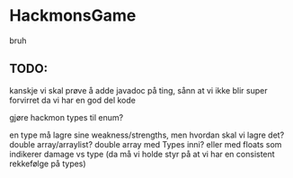# HackmonsGame
bruh


## TODO:
kanskje vi skal prøve å adde javadoc på ting, sånn at vi ikke blir super
forvirret da vi har en god del kode

gjøre hackmon types til enum?

en type må lagre sine weakness/strengths, men hvordan skal vi lagre det?
double array/arraylist?
    double array med Types inni? 
    eller med floats som indikerer damage vs type (da må vi holde styr på at
     vi har en consistent rekkefølge på types)
